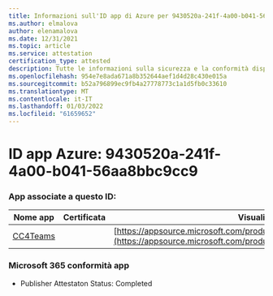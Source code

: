 ```yaml
---
title: Informazioni sull'ID app di Azure per 9430520a-241f-4a00-b041-56aa8bbc9cc9
ms.author: elmalova
author: elenamalova
ms.date: 12/31/2021
ms.topic: article
ms.service: attestation
certification_type: attested
description: Tutte le informazioni sulla sicurezza e la conformità disponibili per 9430520a-241f-4a00-b041-56aa8bbc9cc9.
ms.openlocfilehash: 954e7e8ada671a8b352644aef1d4d28c430e015a
ms.sourcegitcommit: b52a796899ec9fb4a27778773c1a1d5fb0c33610
ms.translationtype: MT
ms.contentlocale: it-IT
ms.lasthandoff: 01/03/2022
ms.locfileid: "61659652"
---
```

# <a name="azure-app-id-9430520a-241f-4a00-b041-56aa8bbc9cc9"></a>ID app Azure: 9430520a-241f-4a00-b041-56aa8bbc9cc9


### <a name="apps-associated-with-this-id"></a>App associate a questo ID:
| **Nome app** | **Certificata** | **Visualizzazione in AppSource** |
|--------------|---------------|-----------------------|
| [CC4Teams](https://docs.microsoft.com/microsoft-365-app-certification/forward/contactcenter4all1634641680587.cc4all_01) |  | [https://appsource.microsoft.com/product/office/contactcenter4all1634641680587.cc4all_01](https://appsource.microsoft.com/product/office/contactcenter4all1634641680587.cc4all_01) |

### <a name="microsoft-365-app-compliance-status"></a>Microsoft 365 conformità app
- Publisher Attestaton Status: Completed
